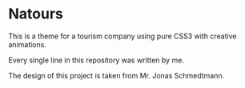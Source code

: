 # Natours

This is a theme for a tourism company using pure CSS3 with creative animations.

Every single line in this repository was written by me.

The design of this project is taken from Mr. Jonas Schmedtmann.
